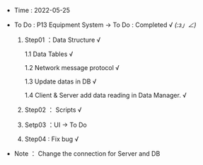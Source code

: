 - Time : 2022-05-25

- To Do : P13 Equipment System -> To Do : Completed √ _(:з」∠)_
 
    1. Step01 ：Data Structure √

        1.1 Data Tables √

        1.2 Network message protocol √

        1.3 Update datas in DB √

        1.4 Client & Server add data reading in Data Manager. √

    2. Step02 ： Scripts √

    3. Setp03 ：UI -> To Do 

    4. Step04 : Fix bug  √

- Note ： Change the connection for Server and DB